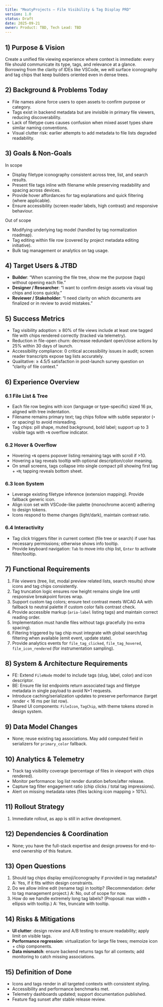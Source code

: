 ```yaml
---
title: "MeatyProjects — File Visibility & Tag Display PRD"
version: 1.0
status: Draft
date: 2025-09-21
owner: Product: TBD, Tech Lead: TBD
---
```


## 1) Purpose & Vision

Create a unified file viewing experience where context is immediate: every file should communicate its type, tags, and relevance at a glance. Borrowing from the clarity of IDEs like VSCode, we will surface iconography and tag chips that keep builders oriented even in dense trees.

## 2) Background & Problems Today

- File names alone force users to open assets to confirm purpose or category.
- Tags exist in backend metadata but are invisible in primary file viewers, reducing discoverability.
- Lack of filetype cues causes confusion when mixed asset types share similar naming conventions.
- Visual clutter risk: earlier attempts to add metadata to file lists degraded readability.

## 3) Goals & Non-Goals

In scope
- Display filetype iconography consistent across tree, list, and search results.
- Present file tags inline with filename while preserving readability and spacing across devices.
- Provide hover affordances for tag explanations and quick filtering (where applicable).
- Ensure accessibility (screen reader labels, high contrast) and responsive behaviour.

Out of scope
- Modifying underlying tag model (handled by tag normalization roadmap).
- Tag editing within file row (covered by project metadata editing initiative).
- Bulk tag management or analytics on tag usage.

## 4) Target Users & JTBD

- **Builder**: “When scanning the file tree, show me the purpose (tags) without opening each file.”
- **Designer / Researcher**: “I want to confirm design assets via visual tag chips and icons quickly.”
- **Reviewer / Stakeholder**: “I need clarity on which documents are finalized or in review to avoid mistakes.”

## 5) Success Metrics

- Tag visibility adoption: ≥ 80% of file views include at least one tagged file with chips rendered correctly (tracked via telemetry).
- Reduction in file-open churn: decrease redundant open/close actions by 25% within 30 days of launch.
- Accessibility compliance: 0 critical accessibility issues in audit; screen reader transcripts expose tag lists accurately.
- Qualitative: ≥ 4.5/5 satisfaction in post-launch survey question on “clarity of file context.”

## 6) Experience Overview

### 6.1 File List & Tree
- Each file row begins with icon (language or type-specific) sized 16 px, aligned with tree indentation.
- Filename remains primary text; tag chips follow with subtle separator (`•` or spacing) to avoid misreading.
- Tag chips: pill shape, muted background, bold label; support up to 3 visible tags with `+N` overflow indicator.

### 6.2 Hover & Overflow
- Hovering `+N` opens popover listing remaining tags with scroll if >10.
- Hovering a tag reveals tooltip with optional description/color meaning.
- On small screens, tags collapse into single compact pill showing first tag + `+N`; tapping reveals bottom sheet.

### 6.3 Icon System
- Leverage existing filetype inference (extension mapping). Provide fallback generic icon.
- Align icon set with VSCode-like palette (monochrome accent) adhering to design tokens.
- Icons respond to theme changes (light/dark), maintain contrast ratio.

### 6.4 Interactivity
- Tag click triggers filter in current context (file tree or search) if user has necessary permissions; otherwise shows info tooltip.
- Provide keyboard navigation: `Tab` to move into chip list, `Enter` to activate filter/tooltip.

## 7) Functional Requirements

1. File viewers (tree, list, modal preview related lists, search results) show icons and tag chips consistently.
2. Tag truncation logic ensures row height remains single line until responsive breakpoint forces wrap.
3. Support custom tag colors; ensure text contrast meets WCAG AA with fallback to neutral palette if custom color fails contrast check.
4. Provide accessible markup (`aria-label` listing tags) and maintain correct reading order.
5. Implementation must handle files without tags gracefully (no extra spacing).
6. Filtering triggered by tag chip must integrate with global search/tag filtering when available (emit event, update state).
7. Provide analytics events for `file_tag_clicked`, `file_tag_hovered`, `file_icon_rendered` (for instrumentation sampling).

## 8) System & Architecture Requirements

- FE: Extend `FileNode` model to include tags (slug, label, color) and icon descriptor.
- BE: Ensure file list endpoints return associated tags and filetype metadata in single payload to avoid N+1 requests.
- Introduce caching/serialization updates to preserve performance (target render < 16 ms per list row).
- Shared UI components: `FileIcon`, `TagChip`, with theme tokens stored in design system.

## 9) Data Model Changes

- None; reuse existing tag associations. May add computed field in serializers for `primary_color` fallback.

## 10) Analytics & Telemetry

- Track tag visibility coverage (percentage of files in viewport with chips rendered).
- Monitor performance: log list render duration before/after release.
- Capture tag filter engagement ratio (chip clicks / total tag impressions).
- Alert on missing metadata rates (files lacking icon mapping > 10%).

## 11) Rollout Strategy

1. Immediate rollout, as app is still in active development.

## 12) Dependencies & Coordination

- None; you have the full-stack expertise and design prowess for end-to-end ownership of this feature.

## 13) Open Questions

1. Should tag chips display emoji/iconography if provided in tag metadata? A: Yes, if it fits within design constraints.
2. Do we allow inline edit (rename tag) in tooltip? (Recommendation: defer to tag management project.) A: No, out of scope for now.
3. How do we handle extremely long tag labels? (Proposal: max width + ellipsis with tooltip.) A: Yes, truncate with tooltip.

## 14) Risks & Mitigations

- **UI clutter**: design review and A/B testing to ensure readability; apply limit on visible tags.
- **Performance regression**: virtualization for large file trees; memoize icon + chip components.
- **Data mismatch**: ensure backend returns tags for all contexts; add monitoring to catch missing associations.

## 15) Definition of Done

- Icons and tags render in all targeted contexts with consistent styling.
- Accessibility and performance benchmarks met.
- Telemetry dashboards updated; support documentation published.
- Feature flag sunset after stable release review.
